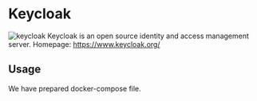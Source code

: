 # Keycloak
![keycloak](keycloak.png)
Keycloak is an open source identity and access management server.
Homepage: https://www.keycloak.org/

## Usage
We have prepared docker-compose file. 
